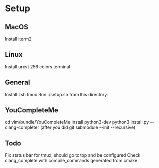 # Setup

## MacOS
Install iterm2

## Linux
Install urxvt 256 colors terminal

## General
Install zsh tmux
Run ./setup.sh from this directory.

## YouCompleteMe
cd vim/bundle/YouCompleteMe
Install python3-dev
python3 install.py --clang-completer (after you did git submodule --init --recursive)

## Todo
Fix status bar for tmux, should go to top and be configured
Check clang_complete with compile_commands generated from cmake
